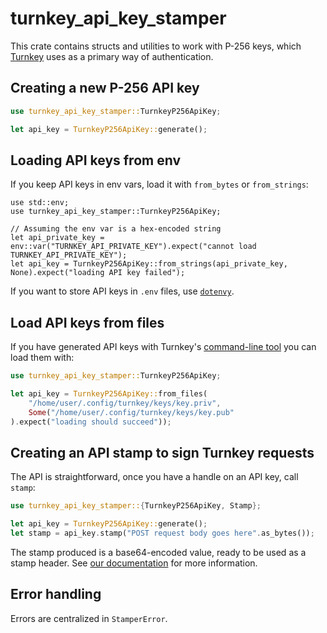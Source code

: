 # turnkey_api_key_stamper

This crate contains structs and utilities to work with P-256 keys, which [Turnkey](https://docs.turnkey.com/) uses as a primary way of authentication.

## Creating a new P-256 API key

```rust
use turnkey_api_key_stamper::TurnkeyP256ApiKey;

let api_key = TurnkeyP256ApiKey::generate();
```

## Loading API keys from env

If you keep API keys in env vars, load it with `from_bytes` or `from_strings`:

```rust,no_run
use std::env;
use turnkey_api_key_stamper::TurnkeyP256ApiKey;

// Assuming the env var is a hex-encoded string
let api_private_key = env::var("TURNKEY_API_PRIVATE_KEY").expect("cannot load TURNKEY_API_PRIVATE_KEY");
let api_key = TurnkeyP256ApiKey::from_strings(api_private_key, None).expect("loading API key failed");
```

If you want to store API keys in `.env` files, use [`dotenvy`](https://docs.rs/dotenvy/latest/dotenvy/).

## Load API keys from files

If you have generated API keys with Turnkey's [command-line tool](https://github.com/tkhq/tkcli) you can load them with:

```rust
use turnkey_api_key_stamper::TurnkeyP256ApiKey;

let api_key = TurnkeyP256ApiKey::from_files(
    "/home/user/.config/turnkey/keys/key.priv",
    Some("/home/user/.config/turnkey/keys/key.pub"
).expect("loading should succeed"));
```

## Creating an API stamp to sign Turnkey requests

The API is straightforward, once you have a handle on an API key, call `stamp`:

```rust
use turnkey_api_key_stamper::{TurnkeyP256ApiKey, Stamp};

let api_key = TurnkeyP256ApiKey::generate();
let stamp = api_key.stamp("POST request body goes here".as_bytes());
```

The stamp produced is a base64-encoded value, ready to be used as a stamp header. See [our documentation](https://docs.turnkey.com/developer-reference/api-overview/stamps#api-keys) for more information.

## Error handling

Errors are centralized in `StamperError`.
